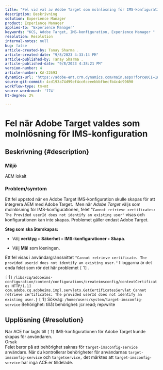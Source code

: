 ```yaml
---
title: "Fel vid val av Adobe Target som molnlösning för IMS-konfiguration"
description: Beskrivning
solution: Experience Manager
product: Experience Manager
applies-to: "Experience Manager"
keywords: "KCS, Adobe Target, IMS-konfiguration, Experience Manager "
resolution: Resolution
internal-notes: null
bug: false
article-created-by: Tanay Sharma .
article-created-date: "9/8/2023 4:33:14 PM"
article-published-by: Tanay Sharma .
article-published-date: "9/8/2023 4:38:21 PM"
version-number: 4
article-number: KA-22693
dynamics-url: "https://adobe-ent.crm.dynamics.com/main.aspx?forceUCI=1&pagetype=entityrecord&etn=knowledgearticle&id=97ed4363-654e-ee11-be6e-6045bd006295"
source-git-commit: 4cd193a74d99ef4cc6ceeebbbfbecfb4c4c99890
workflow-type: tm+mt
source-wordcount: '174'
ht-degree: 2%

---
```


# Fel när Adobe Target valdes som molnlösning för IMS-konfiguration

## Beskrivning {#description}


### Miljö

AEM lokalt

### Problem/symtom

Ett fel uppstod när en Adobe Target IMS-konfiguration skulle skapas för att integrera AEM med Adobe Target.  Men när *Adobe Target* väljs som molnlösning för IMS-konfigurationen, felet &quot;`Cannot retrieve certificates: The Provided userId does not identify an existing user"` visas och konfigurationen kan inte skapas. Problemet gäller endast Adobe Target.



<b>Steg som ska återskapas:</b>

- Välj <b>verktyg</b> `>`  <b>Säkerhet</b> `>`  <b>IMS-konfigurationer </b>`>`  <b>Skapa</b>.


- Välj <b>Mål</b> som lösningen.


Ett fel visas i användargränssnittet `"Cannot retrieve certificate. The provided userid does not identify an existing user."` I loggarna är det enda felet som rör det här problemet `[` 1`]` .

`[` 1`]`  `/libs/cq/adobeims-configuration/content/configurations/createimsconfig/contextCertificates HTTP/1.1]  com.adobe.cq.adobeims.impl.servlets.GetCertificatesServlet Cannot retrieve certificates: The provided userId does not identify an existing user.}` `[` 1`]`  Sökväg: `/home/users/system/target-imsconfig-service` Behörighet: tillåt behörighet: jcr:read; rep:write


## Upplösning {#resolution}


När ACE har lagts till `[` 1`]`  IMS-konfigurationen för Adobe Target kunde skapas för användaren.
<br>Orsak<br>
Felet beror på att behörighet saknas för `target-imsconfig-service` användare. När du kontrollerar behörigheter för användarnas `target-imsconfig-service` och `targetservice,` det märktes att `target-imsconfig-service` har inga ACE:er tilldelade.
